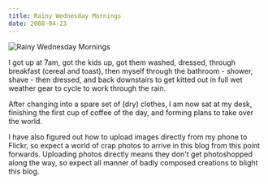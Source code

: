 ```yaml
---
title: Rainy Wednesday Mornings
date: 2008-04-23
---
```


![Rainy Wednesday Mornings](https://source.unsplash.com/9ZQzrLWV52M/1600x900)

I got up at 7am, got the kids up, got them washed, dressed, through breakfast (cereal and toast), then myself through the bathroom - shower, shave - then dressed, and back downstairs to get kitted out in full wet weather gear to cycle to work through the rain.

After changing into a spare set of (dry) clothes, I am now sat at my desk, finishing the first cup of coffee of the day, and forming plans to take over the world.

I have also figured out how to upload images directly from my phone to Flickr, so expect a world of crap photos to arrive in this blog from this point forwards. Uploading photos directly means they don't get photoshopped along the way, so expect all manner of badly composed creations to blight this blog.